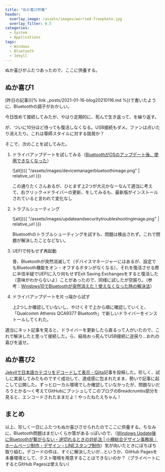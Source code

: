 ```yaml
---
title: "ぬか喜び供養"
header:
  overlay_image: /assets/images/worried-freephoto.jpg
  overlay_filter: 0.5
categories:
  - System
  - Applications
tags:
  - Windows
  - Bluetooth
  - Jekyll
---
```


ぬか喜びがふたつあったので、ここに供養する。

## ぬか喜び1

[昨日の記事]({% link _posts/2021-01-16-blog20210116.md %})で書いたように、Bluetoothの調子がおかしい。

今日改めて接続してみたが、やはり定期的に、死んで生き返って、を繰り返す。

が、ついに10分ほど待っても復活しなくなる。USB接続もダメ。ファンは点いたり消えたり。これは尊師スタイルに対する挑発か？

そこで、次のことを試してみた。

1. ドライバアップデートを試してみる（[BluetoothがOSのアップデート後、使用できなくなった](http://qa.elecom.co.jp/faq_detail.html?id=5680)）

    ![alt]({{ "/assets/images/devicemanagerbluetoothimage.png" | relative_url }})

    この通りたくさんあるが、ひとまず上2つが大元かなーなんて適当に考えて、右クリック→ドライバーの更新、をしてみるも、最新版がインストールされていると言われて変化なし

1. トラブルシューティング

    ![alt]({{ "/assets/images/updateandsecuritytroubleshootingimage.png" | relative_url }})

    Bluetoothのトラブルシューティングを試すも、問題は検出されず。これで問題が解決したことなどない。

1. UEFIで何もせず再起動

    昔、Bluetoothが突然消滅して（デバイスマネージャーにはあるが、設定でもBluetooth機能をオン・オフするボタンがなくなる）、それを復活させる際に半信半疑でUEFIに入り何もせずExit Saving Exchangesをすると復活した（意味がわからないよ）ことがあったので、同様に試したが空振り。（参考：[Windows10でBluetoothが突然消えた！使えなくなった時の解決法](https://ohakomemo.com/bluetooth-disappeared/)）

1. ドライバアップデートを片っ端から試す

    上2つしか確認していないし、やけくそで上から順に確認していくと、「Qualcomm Atheros QCA9377 Bluetooth」で新しいドライバーをインストールしてくれた。

適当にネット記事を見ると、ドライバーを更新したら直るって人がいたので、これで解決したと思って接続した。ら、結局おっ死んでUSB接続に逆戻り...おれの喜びを返せ。

## ぬか喜び2

[Jekyllで日本語カテゴリをデコードして表示 - Qiita](https://qiita.com/mt_west/items/37b78999e5f1e7dd06d4)記事を投稿した。珍しく、試しに実装してみたものですぐ成功して、達成感に包まれたまま、勢いで記事に起こして公開した。ずっとローカル環境でしか確認していなかったが、問題ないだろうとかる～く考えてGitHubにプッシュしてこのブログのBreadcrumbs部分を見ると、エンコードされたままだよ！やったねたえちゃん！

## まとめ

以上、珍しく一日にふたつもぬか喜びさせられたのでここに供養する。ちなみに、Bluetooth問題はまだいくらか策があるっぽいので、（[Windows Update後にBluetoothが繋がらない・途切れるときの対処法 \| 小樽総合デザイン事務局｜ホームページ制作・デザイン・LINEスタンプ制作](https://otarunet.com/it/windows-update-bluetooth/)）気が向いたときにぼちぼち取り組む。デコードの件は、すぐに解決したいが...というか、GitHub Pagesを本番環境として、テスト環境を用意することはできないのか？（プライベートにするとGitHub Pagesは使えない）
